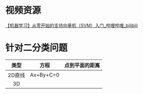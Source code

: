 # 视频资源

[【机器学习】从零开始的支持向量机（SVM）入门_哔哩哔哩_bilibili](https://www.bilibili.com/video/BV1TP411U7dH/?spm_id_from=333.880.my_history.page.click&vd_source=5c0fccc3e62acb7264f3cd05395b00c0)

# 针对二分类问题

| 类型 | 方程 | 点到平面的距离 |
| :---: | :---: | :-----------: |
| 2D直线 | Ax+By+C=0 |        |
|   3D   |           |        |
